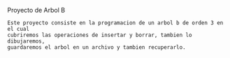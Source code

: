 Proyecto de Arbol B
	
	Este proyecto consiste en la programacion de un arbol b de orden 3 en el cual
	cubriremos las operaciones de insertar y borrar, tambien lo dibujaremos,
	guardaremos el arbol en un archivo y tambien recuperarlo.
